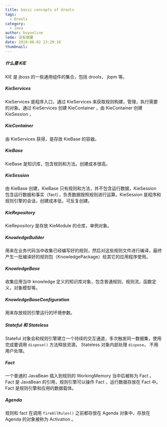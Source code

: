 ```yaml
---
title: basic concepts of drools
tags:
  - Drools
category:
  - Java
author: bsyonline
lede: 没有摘要
date: 2019-06-02 23:29:18
thumbnail:
---
```




##### 什么是 KIE
KIE 是 jboss 的一些通用组件的集合，包括 drools， jbpm 等。

##### KieServices
KieServices 是程序入口，通过 KieServices 来获取规则构建，管理，执行需要的对象。通过 KieServices 创建 KieContainer ，由 KieContainer 创建 KieSession ， 

##### KieContainer
由 KieServices 获得，是存放 KieBase 的容器。

##### KieBase 
KieBase 是知识库，包含规则和方法。创建成本很高。

##### KieSession
由 KieBase 创建，KieBase 只有规则和方法，并不包含运行数据，KieSession 包含运行数据和事实（fact），负责数据按照规则进行运算。KieSession 是程序和规则引擎的会话，创建成本低，可反复创建。

##### KieRepository
KieRepository 是存放 KieModule 的仓库，单例对象。

##### KnowledgeBuilder
用来在业务代码当中收集已经编写好的规则，然后对这些规则文件进行编译，最终产生一批编译好的规则包（KnowledgePackage）给其它的应用程序使用。

##### KnowledgeBase
收集应用当中 knowledge 定义的知识库对象，包含普通规则，规则流，函数定义，对象模型等。

##### KnowledgeBaseConfiguration
用来存放规则引擎运行的环境参数。

##### Stateful 和 Stateless
Stateful 对象会和规则引擎建立一个持续的交互通道，多次触发同一数据集，使用完成要调用 ```dispose()``` 方法释放资源。
Stateless 对象内部处理 ```dispose```， 不用用户处理。

##### Fact
一个普通的 JavaBean 插入到规则的 WorkingMemory 当中后被称为 Fact 。Fact 是 JavaBean 的引用，规则引擎可以操作 Fact ，运行数据存放在 Fact 中。Fact 是规则引擎和应用的数据载体。

##### Agenda
规则和 fact 在调用 ```fireAllRules()``` 之前都存放在 Agenda 对象中，存放在 Agenda 的对象被称为 Activation 。

